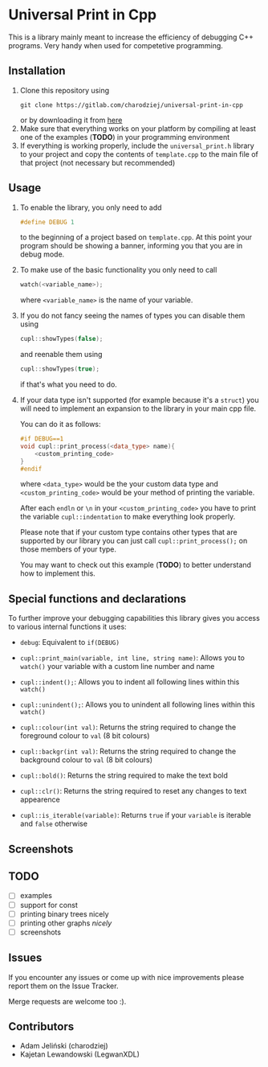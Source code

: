 # Universal Print in Cpp

This is a library mainly meant to increase the efficiency of debugging C++ programs. 
Very handy when used for competetive programming.

## Installation

 1. Clone this repository using
    ```
    git clone https://gitlab.com/charodziej/universal-print-in-cpp
    ```
    or by downloading it from [here](https://gitlab.com/charodziej/universal-print-in-cpp/-/archive/master/universal-print-in-cpp-master.zip)
 2. Make sure that everything works on your platform by compiling at least one of the examples (__TODO__) in your programming environment
 3. If everything is working properly, include the `universal_print.h` library to your project and copy the contents of `template.cpp` to the main file of that project (not necessary but recommended)

## Usage

 1. To enable the library, you only need to add 
    ```cpp
    #define DEBUG 1
    ```
    to the beginning of a project based on `template.cpp`.
    At this point your program should be showing a banner, informing you that you are in debug mode.

 2. To make use of the basic functionality you only need to call
    ```cpp
    watch(<variable_name>);
    ```
    where `<variable_name>` is the name of your variable.

 3. If you do not fancy seeing the names of types you can disable them using
    ```cpp
    cupl::showTypes(false);
    ```
    and reenable them using
    ```cpp
    cupl::showTypes(true);
    ```
    if that's what you need to do.

 4. If your data type isn't supported (for example because it's a `struct`) you will need to implement an expansion to the library in your main cpp file.
 
    You can do it as follows:
    ```cpp
    #if DEBUG==1
    void cupl::print_process(<data_type> name){
        <custom_printing_code>
    }
    #endif
    ```
    where `<data_type>` would be the your custom data type and `<custom_printing_code>` would be your method of printing the variable. 
    
    After each `endln` or `\n` in your `<custom_printing_code>` you have to print the variable `cupl::indentation` to make everything look properly.
    
    Please note that if your custom type contains other types that are supported by our library you can just call `cupl::print_process();` on those members of your type.
    
    You may want to check out this example (__TODO__) to better understand how to implement this.

## Special functions and declarations

To further improve your debugging capabilities this library gives you access to various internal functions it uses:

* `debug`:                                                Equivalent to `if(DEBUG)`

* `cupl::print_main(variable, int line, string name)`:    Allows you to `watch()` your variable with a custom line number and name
 
* `cupl::indent();`:                                      Allows you to indent all following lines within this `watch()` 
    
* `cupl::unindent();`:                                    Allows you to unindent all following lines within this `watch()` 
   
* `cupl::colour(int val)`:                                Returns the string required to change the foreground colour to `val` (8 bit colours)
    
* `cupl::backgr(int val)`:                                Returns the string required to change the background colour to `val` (8 bit colours)
    
* `cupl::bold()`:                                         Returns the string required to make the text bold
    
* `cupl::clr()`:                                          Returns the string required to reset any changes to text appearence
    
* `cupl::is_iterable(variable)`:                          Returns `true` if your `variable` is iterable and `false` otherwise

## Screenshots

## TODO

* [ ] examples
* [ ] support for const
* [ ] printing binary trees nicely
* [ ] printing other graphs _nicely_
* [ ] screenshots

## Issues

If you encounter any issues or come up with nice improvements please report them on the Issue Tracker.

Merge requests are welcome too :).

## Contributors

* Adam Jeliński (charodziej)
* Kajetan Lewandowski (LegwanXDL)